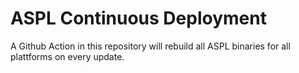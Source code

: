 # ASPL Continuous Deployment
A Github Action in this repository will rebuild all ASPL binaries for all plattforms on every update.